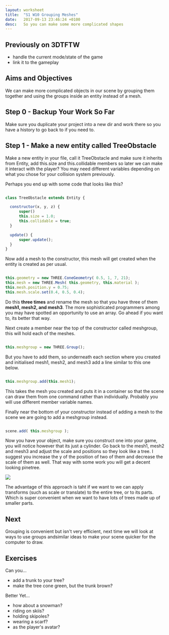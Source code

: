 ```yaml
---
layout: worksheet
title:  "S1 W10 Grouping Meshes"
date:   2017-09-13 23:46:24 +0100
desc:   So you can make some more complicated shapes
---
```


## Previously on 3DTFTW
- handle the current mode/state of the game
- link it to the gameplay

## Aims and Objectives
We can make more complicated objects in our scene by grouping them together and using the groups inside an entity instead of a mesh.

## Step 0 - Backup Your Work So Far
Make sure you duplicate your project into a new dir and work there so you have a history to go back to if you need to.

## Step 1 - Make a new entity called TreeObstacle
Make a new entity in your file, call it TreeObstacle and make sure it inherits from Entity, add this.size and this.collidable members so later we can make it interact with the player? You may need different variables depending on what you chose for your collision system previously.

Perhaps you end up with some code that looks like this?

~~~ javascript

class TreeObstacle extends Entity {

  constructor(x, y, z) {
      super()
      this.size = 1.0;
      this.collidable = true;
  }

  update() {
      super.update();
  }
}

~~~

Now add a mesh to the constructor, this mesh will get created when the entity is created as per usual.

~~~ javascript

this.geometry = new THREE.ConeGeometry( 0.5, 1, 7, 21);
this.mesh = new THREE.Mesh( this.geometry, this.material );
this.mesh.position.y = 0.75;
this.mesh.scale.set(0.4, 0.5, 0.4);

~~~

Do this __three times__ and rename the mesh so that you have three of them __mesh1, mesh2, and mesh3__.
The more sophisticated programmers among you may have spotted an opportunity to use an array. Go ahead if you want to, its better that way.

Next create a member near the top of the constructor called meshgroup, this will hold each of the meshes.

~~~ javascript

this.meshgroup = new THREE.Group();

~~~

But you have to add them, so underneath each section where you created and initialised mesh1, mesh2, and mesh3 add a line similar to this one below.

~~~ javascript

this.meshgroup.add(this.mesh1);

~~~

This takes the mesh you created and puts it in a container so that the scene can draw them from one command rather than individually. Probably you will use different member variable names.

Finally near the bottom of your constructor instead of adding a mesh to the scene we are going to add a meshgroup instead.

~~~ javascript

scene.add( this.meshgroup );

~~~

Now you have your object, make sure you construct one into your game, you will notice however that its just a cylinder. Go back to the mesh1, mesh2 and mesh3 and adjust the scale and positions so they look like a tree. I suggest you increase the y of the position of two of them and decrease the scale of them as well. That way with some work you will get a decent looking pinetree.

![](../../assets/trees1.png)


The advantage of this approach is taht if we want to we can apply transforms (such as scale or translate) to the entire tree, or to its parts. Which is super convenient when we want to have lots of trees made up of smaller parts.



## Next

Grouping is convenient but isn't very efficient, next time we will look at ways to use groups andsimilar ideas to make your scene quicker for the computer to draw.


## Exercises

Can you...
- add a trunk to your tree?
- make the tree cone green, but the trunk brown?

Better Yet...
- how about a snowman?
- riding on skiis?
- holding skipoles?
- wearing a scarf?
- as the player's avatar?
